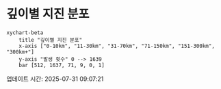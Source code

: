 # 깊이별 지진 분포

```mermaid
xychart-beta
    title "깊이별 지진 분포"
    x-axis ["0-10km", "11-30km", "31-70km", "71-150km", "151-300km", "300km+"]
    y-axis "발생 횟수" 0 --> 1639
    bar [512, 1637, 71, 9, 0, 1]
```

업데이트 시간: 2025-07-31 09:07:21
